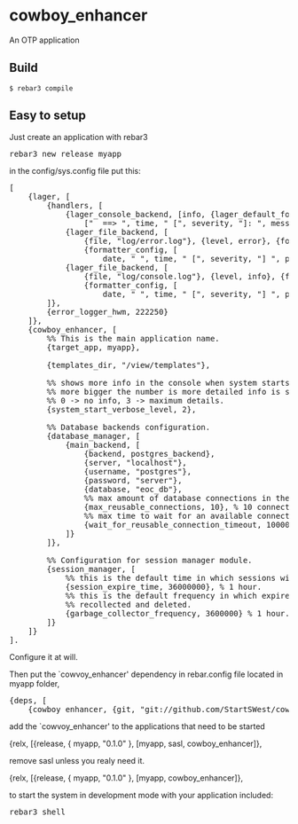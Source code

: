 cowboy_enhancer
=====

An OTP application

Build
-----

    $ rebar3 compile

Easy to setup
----
Just create an application with rebar3

<pre>rebar3 new release myapp</pre>

in the config/sys.config file put this:
<pre>
[
    {lager, [
        {handlers, [
            {lager_console_backend, [info, {lager_default_formatter,
                ["  ==> ", time, " [", severity, "]: ", message, "\n"]}]},
            {lager_file_backend, [
                {file, "log/error.log"}, {level, error}, {formatter, lager_default_formatter},
                {formatter_config, [
                    date, " ", time, " [", severity, "] ", pid, " ", message, "\n"]}]},
            {lager_file_backend, [
                {file, "log/console.log"}, {level, info}, {formatter, lager_default_formatter},
                {formatter_config, [
                    date, " ", time, " [", severity, "] ", pid, " ", message, "\n"]}]}
        ]},
        {error_logger_hwm, 222250}
    ]},
    {cowboy_enhancer, [
        %% This is the main application name.
        {target_app, myapp},

        {templates_dir, "/view/templates"},

        %% shows more info in the console when system starts,
        %% more bigger the number is more detailed info is shown.
        %% 0 -> no info, 3 -> maximum details.
        {system_start_verbose_level, 2},

        %% Database backends configuration.
        {database_manager, [
            {main_backend, [
                {backend, postgres_backend},
                {server, "localhost"},
                {username, "postgres"},
                {password, "server"},
                {database, "eoc_db"},
                %% max amount of database connections in the connection pool.
                {max_reusable_connections, 10}, % 10 connections.
                %% max time to wait for an available connection.
                {wait_for_reusable_connection_timeout, 10000} % 10 seconds.
            ]}
        ]},

        %% Configuration for session manager module.
        {session_manager, [
            %% this is the default time in which sessions will expire.
            {session_expire_time, 36000000}, % 1 hour.
            %% this is the default frequency in which expired sessions will be
            %% recollected and deleted.
            {garbage_collector_frequency, 3600000} % 1 hour.
        ]}
    ]}
].
</pre>

Configure it at will.

Then put the `cowvoy_enhancer' dependency in rebar.config file located in myapp folder,

<pre>
{deps, [
    {cowboy_enhancer, {git, "git://github.com/StartSWest/cowboy_enhancer.git", {branch, master}}}]}.
</pre>

add the `cowvoy_enhancer' to the applications that need to be started

{relx, [{release, { myapp, "0.1.0" },
         [myapp,
		  sasl,
		  cowboy_enhancer]},
		  
remove sasl unless you realy need it.

{relx, [{release, { myapp, "0.1.0" },
         [myapp,
		  cowboy_enhancer]},

to start the system in development mode with your application included:

<pre>rebar3 shell</pre>